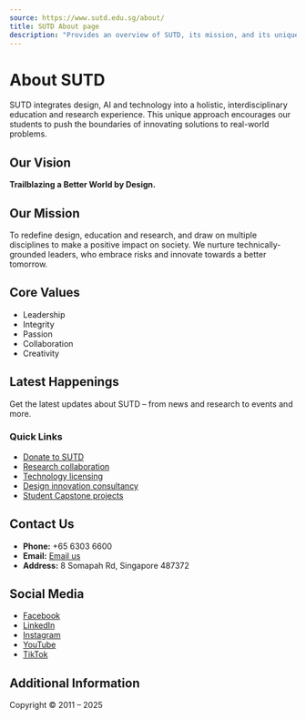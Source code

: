 ```yaml
---
source: https://www.sutd.edu.sg/about/
title: SUTD About page
description: "Provides an overview of SUTD, its mission, and its unique educational approach."
---
```


# About SUTD

SUTD integrates design, AI and technology into a holistic, interdisciplinary education and research experience. This unique approach encourages our students to push the boundaries of innovating solutions to real-world problems.

## Our Vision
**Trailblazing a Better World by Design.**

## Our Mission
To redefine design, education and research, and draw on multiple disciplines to make a positive impact on society. We nurture technically-grounded leaders, who embrace risks and innovate towards a better tomorrow.

## Core Values
- Leadership
- Integrity
- Passion
- Collaboration
- Creativity

## Latest Happenings
Get the latest updates about SUTD – from news and research to events and more.

### Quick Links
- [Donate to SUTD](https://www.sutd.edu.sg/about/partnering-with-sutd/giving/)
- [Research collaboration](https://www.sutd.edu.sg/enterprise/research-collaborations/)
- [Technology licensing](https://www.sutd.edu.sg/enterprise/technology-licensing/)
- [Design innovation consultancy](https://www.sutd.edu.sg/enterprise/design-innovation/)
- [Student Capstone projects](https://www.sutd.edu.sg/education/undergraduate/capstone/)

## Contact Us
- **Phone:** +65 6303 6600
- **Email:** [Email us](mailto:info@sutd.edu.sg)
- **Address:** 8 Somapah Rd, Singapore 487372

## Social Media
- [Facebook](https://www.facebook.com/sutdsingapore)
- [LinkedIn](https://www.linkedin.com/school/sutd)
- [Instagram](https://www.instagram.com/sutdsg)
- [YouTube](http://www.youtube.com/user/SUTDSingapore)
- [TikTok](https://www.tiktok.com/@sutd_sg)

## Additional Information
Copyright © 2011 – 2025